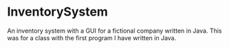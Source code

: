 # InventorySystem
An inventory system with a GUI for a fictional company written in Java. This was for a class with the first program
I have written in Java.
